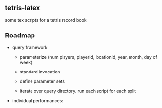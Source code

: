 tetris-latex
------------

some tex scripts for a tetris record book


## Roadmap

- query framework
  - parameterize (num players, playerid, locationid, year, month, day of week)
  - standard invocation
  
  - define parameter sets
  - iterate over query directory. run each script for each split
  
- individual performances: 
  